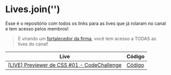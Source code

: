 # Lives.join('')

Esse é o repositório com todos os links para as lives que já rolaram no canal e tem acesso pelos membros!

> E virando um [fortalecedor da firma](https://www.youtube.com/channel/UCzR2u5RWXWjUh7CwLSvbitA/join), você tem acesso a TODAS as lives do canal!

| Live | Código |
| --- | --- |
| [[LIVE] Previewer de CSS #01 - CodeChallenge](https://www.youtube.com/watch?v=qmr63COVyMo) | [Código](https://github.com/devsoutinho/live-border-radius-previewer) |
